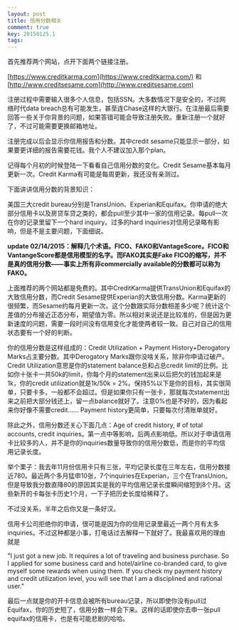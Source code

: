 ```yaml
---
layout: post
title: 信用分数相关
comment: true
key: 20150125.1
tags:
---
```


首先推荐两个网站，点开下面两个链接注册。


[https://www.creditkarma.com](https://www.creditkarma.com/) 和 
[http://www.creditsesame.com](http://www.creditsesame.com)

注册过程中需要输入很多个人信息，包括SSN。大多数情况下是安全的，不过网络时代data breach总有可能发生，甚至连Chase这样的大银行。在注册最后需要回答一些关于你背景的问题，如果答错可能会导致注册失败。重新注册一个就好了，不过可能需要更换邮箱地址。

注册完成以后会显示你信用报告和分数。其中credit sesame只能显示一部分，如果要更详细的报告需要花钱。我个人不建议加入那个plan。

记得每个月初的时候登陆一下看看自己信用分数的变化。Credit Sesame基本每月更新一次。Credit Karma有可能是每周更新，我还没有亲测过。


下面讲讲信用分数的背景知识：

美国三大credit bureau分别是TransUnion、Experian和Equifax。你申请的绝大部分信用卡以及房贷车贷之类的，都会pull至少其中一家的信用记录。每pull一次在你的记录里留下一个hard inquiry。过多的hard inquiries对信用记录略有影响，但是不是主要问题，下面细说。


**update 02/14/2015：解释几个术语。FICO、FAKO和VantageScore。FICO和VantangeScore都是信用模型的名字。而FAKO其实是Fake FICO的缩写，并不是真的信用分数——事实上所有非commercially available的分数都可以称为FAKO。**


上面推荐的两个网站都是免费的。其中CreditKarma提供TransUnion和Equifax的大致信用分数，而Credit Sesame提供Experian的大致信用分数。Karma更新的很频繁，而Sesame约每月更新一次。这个分数跟实际分数相差多少呢？统计这个差值的分布接近正态分布，期望值为零。所以相对来说还是比较准的，但是因为更新速度的问题，需要一段时间没有信用变化才能使两者较一致。自己对自己的信用状态要有一个好的判断。

你的信用分数是这样组成的：Credit Utilization + Payment History+Derogatory Marks占主要分数。其中Derogatory Marks跟你没啥关系，除非你申请过破产。Credit Utilization意思是你的statement balance总和占总credit limit的比例。比如你十张卡一共50k的limit，你每个月的statement出来以后把欠的钱加起来是1k，你的credit utilization就是1k/50k = 2%。保持5%以下是你的目标，其实很简单，只要卡多，一般都不会超过。但是如果你只有一张卡，那就每次statement出来之前把大部分钱还上，留一点balance就好了。注意0%也是不好的，因为看起来你好像不需要credit…… Payment history更简单，只要每次付清账单就好。

除此之外，信用分数还关心下面几点：Age of credit history, # of total accounts, credit inquiries。第一点中等影响，后两点影响低。所以对于申请信用卡比较多的人，并不是你的inquiries数量导致你的信用分数低，而是你的平均信用记录长度。

举个栗子：我去年11月份信用卡只有三张，平均记录长度在三年左右，信用分数接近780。最近两个多月猛申10张，7个inquiries在Experian，三个在TransUnion。但是导致我分数直降80的原因其实是我的平均信用记录长度瞬间缩短到8个月。这些新开的卡每张卡历史1个月，一下子把历史长度给稀释了。

不过没关系，半年之后你又是一条好汉。

信用卡公司拒绝你的申请，很可能是因为你的信用记录里最近一两个月有太多inquiries。不过这种都是小事，打电话过去解释一下就好了。我最喜欢用的理由就是


"I just got a new job. It requires a lot of traveling and business purchase. So I applied for some business card and hotel/airline co-branded card, to give myself some rewards when using them. If you check my payment history and credit utilization level, you will see that I am a disciplined and rational user."

最后一点就是你的开卡信息会被所有bureau记录，所以即使你没有pull过Equifax，你的历史短了，信用分数一样会下来。这样的话即使你去申一张pull equifax的信用卡，也是有可能悲剧的哈哈。
